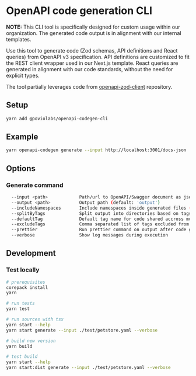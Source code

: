 # OpenAPI code generation CLI

**NOTE:** This CLI tool is specifically designed for custom usage within our organization. The generated code output is in alignment with our internal templates.

Use this tool to generate code (Zod schemas, API definitions and React queries) from OpenAPI v3 specification. API definitions are customized to fit the REST client wrapper used in our Next.js template. React queries are generated in alignment with our code standards, without the need for explicit types.

The tool partially leverages code from [openapi-zod-client](https://github.com/astahmer/openapi-zod-client) repository.

## Setup

```bash
yarn add @poviolabs/openapi-codegen-cli
```

## Example

```bash
yarn openapi-codegen generate --input http://localhost:3001/docs-json
```

## Options

### Generate command

```sh
  --input <path>            Path/url to OpenAPI/Swagger document as json/yaml
  --output <path>           Output path (default: 'output')
  --includeNamespaces       Include namespaces inside generated files (default: true)
  --splitByTags             Split output into directories based on tags in OpenAPI operations (default: true)
  --defaultTag              Default tag name for code shared accross multiple tags (default: 'Common')
  --excludeTags             Comma separated list of tags excluded from the output
  --prettier                Run prettier command on output after code generation (default: true)
  --verbose                 Show log messages during execution
```

## Development

### Test locally

```bash
# prerequisites
corepack install
yarn

# run tests
yarn test

# run sources with tsx
yarn start --help
yarn start generate --input ./test/petstore.yaml --verbose

# build new version
yarn build

# test build
yarn start --help
yarn start:dist generate --input ./test/petstore.yaml --verbose
```
